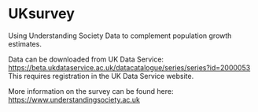 # UKsurvey

Using Understanding Society Data to complement population growth estimates.

Data can be downloaded from UK Data Service: https://beta.ukdataservice.ac.uk/datacatalogue/series/series?id=2000053
    This requires registration in the UK Data Service website. 

More information on the survey can be found here: https://www.understandingsociety.ac.uk

